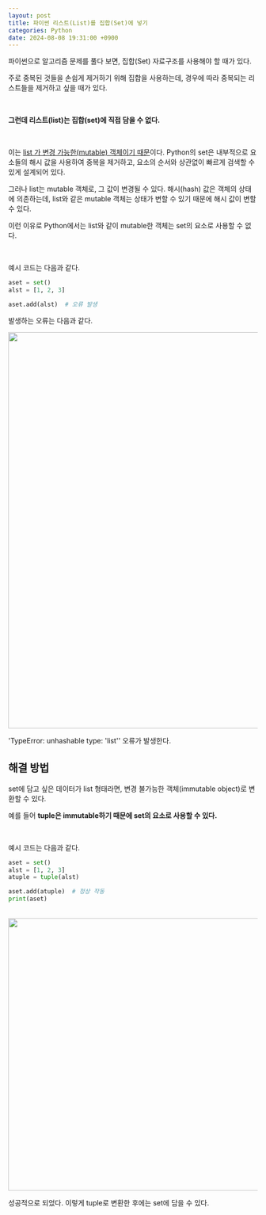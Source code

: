 ```yaml
---
layout: post
title: 파이썬 리스트(List)를 집합(Set)에 넣기
categories: Python
date: 2024-08-08 19:31:00 +0900
---
```

파이썬으로 알고리즘 문제를 풀다 보면, 집합(Set) 자료구조를 사용해야 할 때가 있다.

주로 중복된 것들을 손쉽게 제거하기 위해 집합을 사용하는데, 경우에 따라 중복되는 리스트들을 제거하고 싶을 때가 있다.

<br>

<b>그런데 리스트(list)는 집합(set)에 직접 담을 수 없다.</b>

<br>

이는 <u>list 가 변경 가능한(mutable) 객체이기 때문</u>이다. Python의 set은 내부적으로 요소들의 해시 값을 사용하여 중복을 제거하고, 요소의 순서와 상관없이 빠르게 검색할 수 있게 설계되어 있다.

그러나 list는 mutable 객체로, 그 값이 변경될 수 있다. 해시(hash) 값은 객체의 상태에 의존하는데, list와 같은 mutable 객체는 상태가 변할 수 있기 때문에 해시 값이 변할 수 있다.

이런 이유로 Python에서는 list와 같이 mutable한 객체는 set의 요소로 사용할 수 없다.

<br>

예시 코드는 다음과 같다.

```python
aset = set()
alst = [1, 2, 3]

aset.add(alst)  # 오류 발생
```

발생하는 오류는 다음과 같다.

<img src="https://github.com/user-attachments/assets/8f431897-550c-4cf4-9359-29d9298576f2" width="800px">

<br>

'TypeError: unhashable type: 'list'' 오류가 발생한다.

## 해결 방법

set에 담고 싶은 데이터가 list 형태라면, 변경 불가능한 객체(immutable object)로 변환할 수 있다. 

예를 들어 <b>tuple은 immutable하기 때문에 set의 요소로 사용할 수 있다.</b>

<br>

예시 코드는 다음과 같다.

```python
aset = set()
alst = [1, 2, 3]
atuple = tuple(alst)

aset.add(atuple)  # 정상 작동
print(aset)
```

<br>

<img src="https://github.com/user-attachments/assets/4746f751-c27e-419a-b4ab-4d8f1789f984" width="550px">

성공적으로 되었다. 이렇게 tuple로 변환한 후에는 set에 담을 수 있다.